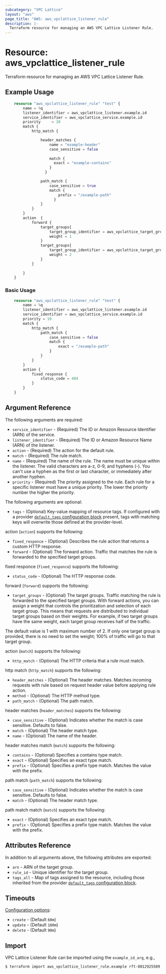 ```yaml
---
subcategory: "VPC Lattice"
layout: "aws"
page_title: "AWS: aws_vpclattice_listener_rule"
description: |-
  Terraform resource for managing an AWS VPC Lattice Listener Rule.
---
```


# Resource: aws_vpclattice_listener_rule

Terraform resource for managing an AWS VPC Lattice Listener Rule.

## Example Usage
```terraform
	resource "aws_vpclattice_listener_rule" "test" {
		name = %q
		listener_identifier = aws_vpclattice_listener.example.id
		service_identifier = aws_vpclattice_service.example.id
		priority     = 20
		match {
			http_match {

				header_matches {
					name = "example-header"
					case_sensitive = false
			
					match {
					  exact = "example-contains"
					}
				  }

				path_match {
					case_sensitive = true
					match {
						prefix = "/example-path"
					  }
				}
			}
		}	  
		action  {
			forward {
				target_groups{
					target_group_identifier = aws_vpclattice_target_group.example.id
					weight = 1
				}
				target_groups{
					target_group_identifier = aws_vpclattice_target_group.example2.id
					weight = 2
				}
			}
			
		}
	}
```

### Basic Usage

```terraform
	resource "aws_vpclattice_listener_rule" "test" {
		name = %q
		listener_identifier = aws_vpclattice_listener.example.id
		service_identifier = aws_vpclattice_service.example.id
		priority = 10
		match {
			http_match {
				path_match {
					case_sensitive = false
					match {
						exact = "/example-path"
					}
				}
			}
		}
		action {
			fixed_response {
				status_code = 404
			}
		}
	}
```

## Argument Reference

The following arguments are required:

* `service_identifier` - (Required) The ID or Amazon Resource Identifier (ARN) of the service.
* `listener_identifier` - (Required) The ID or Amazon Resource Name (ARN) of the listener.
* `action` - (Required) The action for the default rule.
* `match` - (Required) The rule match.
* `name` - (Required) The name of the rule. The name must be unique within the listener. The valid characters are a-z, 0-9, and hyphens (-). You can't use a hyphen as the first or last character, or immediately after another hyphen.
* `priority` - (Required) The priority assigned to the rule. Each rule for a specific listener must have a unique priority. The lower the priority number the higher the priority.


The following arguments are optional:

* `tags` - (Optional) Key-value mapping of resource tags. If configured with a provider [`default_tags` configuration block](/docs/providers/aws/index.html#default_tags-configuration-block) present, tags with matching keys will overwrite those defined at the provider-level.

action (`action`) supports the following:
* `fixed_responce` - (Optional) Describes the rule action that returns a custom HTTP response.
* `forward` - (Optional) The forward action. Traffic that matches the rule is forwarded to the specified target groups.

fixed responce (`fixed_responce`) supports the following:
* `status_code` - (Optional) The HTTP response code.

forward (`forward`) supports the following:
* `target_groups` - (Optional) The target groups. Traffic matching the rule is forwarded to the specified target groups. With forward actions, you can assign a weight that controls the prioritization and selection of each target group. This means that requests are distributed to individual target groups based on their weights. For example, if two target groups have the same weight, each target group receives half of the traffic.

The default value is 1 with maximum number of 2. If only one target group is provided, there is no need to set the weight; 100% of traffic will go to that target group.

action (`match`) supports the following:
* `http_match` - (Optional) The HTTP criteria that a rule must match.

http match (`http_match`) supports the following:
* `header_matches` - (Optional) The header matches. Matches incoming requests with rule based on request header value before applying rule action.
* `method` - (Optional) The HTTP method type.
* `path_match` - (Optional) The path match.

header matches (`header_matches`) supports the following:
* `case_sensitive` - (Optional) Indicates whether the match is case sensitive. Defaults to false.
* `match` - (Optional) The header match type.
* `name` - (Optional) The name of the header.

header matches match (`match`) supports the following:
* `contains` - (Optional) Specifies a contains type match.
* `exact` - (Optional) Specifies an exact type match.
* `prefix` - (Optional) Specifies a prefix type match. Matches the value with the prefix.

path match (`path_match`) supports the following:
* `case_sensitive` - (Optional) Indicates whether the match is case sensitive. Defaults to false.
* `match` - (Optional) The header match type.

path match match (`match`) supports the following:
* `exact` - (Optional) Specifies an exact type match.
* `prefix` - (Optional) Specifies a prefix type match. Matches the value with the prefix.

## Attributes Reference

In addition to all arguments above, the following attributes are exported:

* `arn` - ARN of the target group.
* `rule_id` - Unique identifier for the target group.
* `tags_all` - Map of tags assigned to the resource, including those inherited from the provider [`default_tags` configuration block](/docs/providers/aws/index.html#default_tags-configuration-block).

## Timeouts

[Configuration options](https://developer.hashicorp.com/terraform/language/resources/syntax#operation-timeouts):

* `create` - (Default `60m`)
* `update` - (Default `180m`)
* `delete` - (Default `90m`)

## Import

VPC Lattice Listener Rule can be imported using the `example_id_arg`, e.g.,

```
$ terraform import aws_vpclattice_listener_rule.example rft-8012925589
```

